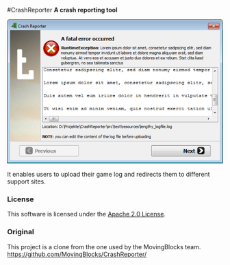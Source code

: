 #CrashReporter
**A crash reporting tool**

![image1](images/2015-02-05-wizard-page1.png "The first page of the wizard")

It enables users to upload their game log and redirects them to different support sites.

### License

This software is licensed under the [Apache 2.0 License](http://www.apache.org/licenses/LICENSE-2.0.html).

### Original

This project is a clone from the one used by the MovingBlocks team.
https://github.com/MovingBlocks/CrashReporter/
